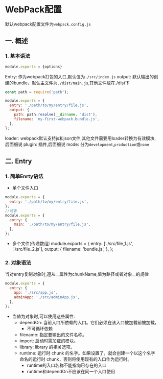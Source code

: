 # WebPack配置
默认webpack配置文件为`webpack.config.js`
## 一. 概述
### 1. 基本语法
```javascript
module.exports = {options}
```
Entry: 作为webpack打包的入口,默认值为`./src/index.js`
output: 默认输出的创建的bundle，默认主文件为`./dist/main.js`,其他文件放在./dist下
```javascript
const path = require('path');

module.exports = {
  entry: './path/to/my/entry/file.js',
  output: {
    path: path.resolve(__dirname, 'dist'),
    filename: 'my-first-webpack.bundle.js',
  },
};
```
loader: webpack默认支持js和json文件,其他文件需要用loader转换为有效模块,后面细说
plugin: 插件,后面细说
mode: 分为`development`,`production`或`none`
## 二. Entry
### 1. 简单Enrty语法
* 单个文件入口
```javascript
module.exports = {
  entry: './path/to/my/entry/file.js',
};
//或者
module.exports = {
  entry: {
    main: './path/to/my/entry/file.js',
  },
};
```
* 多个文件(传递数组)
module.exports = {
  entry: ['./src/file_1.js', './src/file_2.js'],
  output: {
    filename: 'bundle.js',
  },
};
### 2. 对象语法
当对entry复制对象时,遵从__属性为chunkName,值为路径或者对象__的规律
```javascript
module.exports = {
  entry: {
    app: './src/app.js',
    adminApp: './src/adminApp.js',
  },
};
```
* 当值为对象时,可以使用这些属性:
  * dependOn: 当前入口所依赖的入口。它们必须在该入口被加载前被加载。
    * 不可循环依赖
  * filename: 指定要输出的文件名称。
  * import: 启动时需加载的模块。
  * library: library 的相关选项。
  * runtime: 运行时 chunk 的名字。如果设置了，就会创建一个以这个名字命名的运行时 chunk，否则将使用现有的入口作为运行时。
    * runtime的入口名称不能指向已存在的入口
    * runtime和dependOn不应该在同一个入口使用
